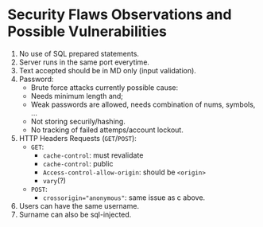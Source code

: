 # Security Flaws Observations and Possible Vulnerabilities

1. No use of SQL prepared statements.
2. Server runs in the same port everytime.
3. Text accepted should be in MD only (input validation).
4. Password:
    - Brute force attacks currently possible cause:
    - Needs minimum length and;
    - Weak passwords are allowed, needs combination of nums, symbols, ...
    - Not storing securily/hashing.
    - No tracking of failed attemps/account lockout.
5. HTTP Headers Requests (`GET`/`POST`):
    - `GET`:
        * `cache-control`: must revalidate
        * `cache-control`: public
        * `Access-control-allow-origin`: should be `<origin>`
        * `vary`(?)
    - `POST`:
        * `crossorigin="anonymous"`: same issue as c above.
6. Users can have the same username.
7. Surname can also be sql-injected.
